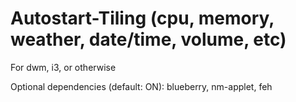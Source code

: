 # Autostart-Tiling (cpu, memory, weather, date/time, volume, etc)
For dwm, i3, or otherwise

Optional dependencies (default: ON):
blueberry, nm-applet, feh
